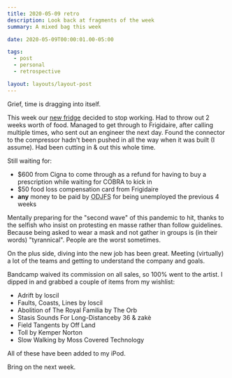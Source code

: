 ```yaml
---
title: 2020-05-09 retro
description: Look back at fragments of the week
summary: A mixed bag this week

date: 2020-05-09T00:00:01.00-05:00

tags:
  - post
  - personal
  - retrospective

layout: layouts/layout-post
---
```

Grief, time is dragging into itself.

This week our [new fridge](https://davidjohnmead.com/posts/2020-040-16-retro/ "a previous post") decided to stop working. Had to throw out 2 weeks worth of food. Managed to get through to Frigidaire, after calling multiple times, who sent out an engineer the next day. Found the connector to the compressor hadn't been pushed in all the way when it was built (I assume). Had been cutting in &amp; out this whole time.

Still waiting for:

- $600 from Cigna to come through as a refund for having to buy a prescription while waiting for COBRA to kick in
- $50 food loss compensation card from Frigidaire
- <strong>any</strong> money to be paid by <abbr title="Ohio Deptartment of Jobs and Family Services">ODJFS</abbr> for being unemployed the previous 4 weeks

Mentally preparing for the "second wave" of this pandemic to hit, thanks to the selfish who insist on protesting en masse rather than follow guidelines. Because being asked to wear a mask and not gather in groups is (in their words) "tyrannical". People are the worst sometimes.

On the plus side, diving into the new job has been great. Meeting (virtually) a lot of the teams and getting to understand the company and goals.

Bandcamp waived its commission on all sales, so 100% went to the artist. I dipped in and grabbed a couple of items from my wishlist:
- Adrift by loscil 
- Faults, Coasts, Lines by loscil 
- Abolition of The Royal Familia by The Orb 
- Stasis Sounds For Long-Distanceby 36 & zakè 
- Field Tangents by Off Land 
- Toll by Kemper Norton 
- Slow Walking by Moss Covered Technology

All of these have been added to my iPod.

Bring on the next week.
 